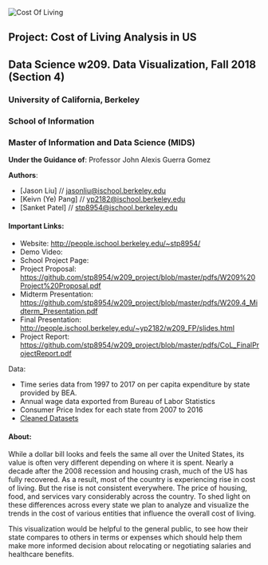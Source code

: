 ![Cost Of Living](gifs/final_project.gif "Cost Of Living")

## Project: Cost of Living Analysis in US
## Data Science w209. Data Visualization, Fall 2018 (Section 4)

### University of California, Berkeley
### School of Information
### Master of Information and Data Science (MIDS)

**Under the Guidance of**: Professor John Alexis Guerra Gomez

**Authors**:
* [Jason Liu] // jasonliu@ischool.berkeley.edu
* [Keivn (Ye) Pang] // yp2182@ischool.berkeley.edu
* [Sanket Patel] // stp8954@ischool.berkeley.edu



#### Important Links:
* Website: http://people.ischool.berkeley.edu/~stp8954/
* Demo Video: 
* School Project Page:
* Project Proposal: https://github.com/stp8954/w209_project/blob/master/pdfs/W209%20Project%20Proposal.pdf
* Midterm Presentation: https://github.com/stp8954/w209_project/blob/master/pdfs/W209.4_Midterm_Presentation.pdf
* Final Presentation: http://people.ischool.berkeley.edu/~yp2182/w209_FP/slides.html 
* Project Report: https://github.com/stp8954/w209_project/blob/master/pdfs/CoL_FinalProjectReport.pdf

Data: 
* Time series data from 1997 to 2017 on per capita expenditure by state provided by BEA.
* Annual wage data exported from Bureau of Labor Statistics
* Consumer Price Index for each state from 2007 to 2016
* <a href="https://github.com/stp8954/w209_project/tree/master/data" target="_blank">Cleaned Datasets</a>


#### About:
While a dollar bill looks and feels the same all over the United States, its value is often very different depending on where it is spent. Nearly a decade after the 2008 recession and housing crash, much of the US has fully recovered. As a result, most of the country is experiencing rise in cost of living. But the rise is not consistent everywhere. The price of housing, food, and services vary considerably across the country. To shed light on these differences across every state we plan to analyze and visualize the trends in the cost of various entities that influence the overall cost of living.          

This visualization would be helpful to the general public, to see how their state compares to others in terms or expenses which should help them make more informed decision about relocating or negotiating salaries and healthcare benefits. 
